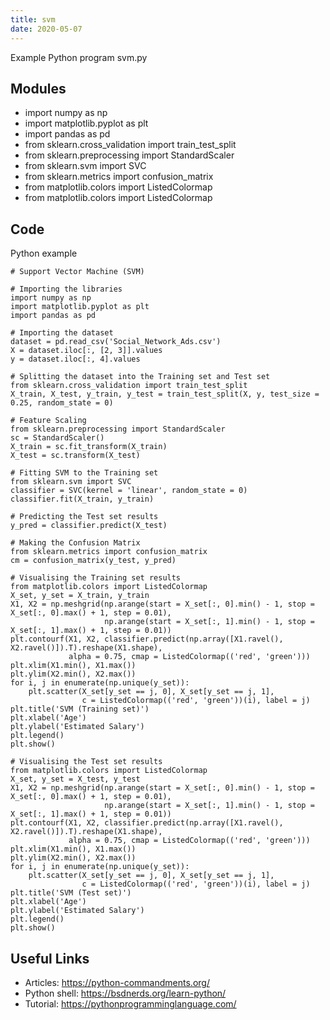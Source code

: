 ```yaml
---
title: svm
date: 2020-05-07
---
```

Example Python program svm.py

## Modules

* import numpy as np
* import matplotlib.pyplot as plt
* import pandas as pd
* from sklearn.cross_validation import train_test_split
* from sklearn.preprocessing import StandardScaler
* from sklearn.svm import SVC
* from sklearn.metrics import confusion_matrix
* from matplotlib.colors import ListedColormap
* from matplotlib.colors import ListedColormap

## Code

Python example

    # Support Vector Machine (SVM)
    
    # Importing the libraries
    import numpy as np
    import matplotlib.pyplot as plt
    import pandas as pd
    
    # Importing the dataset
    dataset = pd.read_csv('Social_Network_Ads.csv')
    X = dataset.iloc[:, [2, 3]].values
    y = dataset.iloc[:, 4].values
    
    # Splitting the dataset into the Training set and Test set
    from sklearn.cross_validation import train_test_split
    X_train, X_test, y_train, y_test = train_test_split(X, y, test_size = 0.25, random_state = 0)
    
    # Feature Scaling
    from sklearn.preprocessing import StandardScaler
    sc = StandardScaler()
    X_train = sc.fit_transform(X_train)
    X_test = sc.transform(X_test)
    
    # Fitting SVM to the Training set
    from sklearn.svm import SVC
    classifier = SVC(kernel = 'linear', random_state = 0)
    classifier.fit(X_train, y_train)
    
    # Predicting the Test set results
    y_pred = classifier.predict(X_test)
    
    # Making the Confusion Matrix
    from sklearn.metrics import confusion_matrix
    cm = confusion_matrix(y_test, y_pred)
    
    # Visualising the Training set results
    from matplotlib.colors import ListedColormap
    X_set, y_set = X_train, y_train
    X1, X2 = np.meshgrid(np.arange(start = X_set[:, 0].min() - 1, stop = X_set[:, 0].max() + 1, step = 0.01),
                         np.arange(start = X_set[:, 1].min() - 1, stop = X_set[:, 1].max() + 1, step = 0.01))
    plt.contourf(X1, X2, classifier.predict(np.array([X1.ravel(), X2.ravel()]).T).reshape(X1.shape),
                 alpha = 0.75, cmap = ListedColormap(('red', 'green')))
    plt.xlim(X1.min(), X1.max())
    plt.ylim(X2.min(), X2.max())
    for i, j in enumerate(np.unique(y_set)):
        plt.scatter(X_set[y_set == j, 0], X_set[y_set == j, 1],
                    c = ListedColormap(('red', 'green'))(i), label = j)
    plt.title('SVM (Training set)')
    plt.xlabel('Age')
    plt.ylabel('Estimated Salary')
    plt.legend()
    plt.show()
    
    # Visualising the Test set results
    from matplotlib.colors import ListedColormap
    X_set, y_set = X_test, y_test
    X1, X2 = np.meshgrid(np.arange(start = X_set[:, 0].min() - 1, stop = X_set[:, 0].max() + 1, step = 0.01),
                         np.arange(start = X_set[:, 1].min() - 1, stop = X_set[:, 1].max() + 1, step = 0.01))
    plt.contourf(X1, X2, classifier.predict(np.array([X1.ravel(), X2.ravel()]).T).reshape(X1.shape),
                 alpha = 0.75, cmap = ListedColormap(('red', 'green')))
    plt.xlim(X1.min(), X1.max())
    plt.ylim(X2.min(), X2.max())
    for i, j in enumerate(np.unique(y_set)):
        plt.scatter(X_set[y_set == j, 0], X_set[y_set == j, 1],
                    c = ListedColormap(('red', 'green'))(i), label = j)
    plt.title('SVM (Test set)')
    plt.xlabel('Age')
    plt.ylabel('Estimated Salary')
    plt.legend()
    plt.show()

## Useful Links

- Articles: https://python-commandments.org/
- Python shell: https://bsdnerds.org/learn-python/
- Tutorial: https://pythonprogramminglanguage.com/
